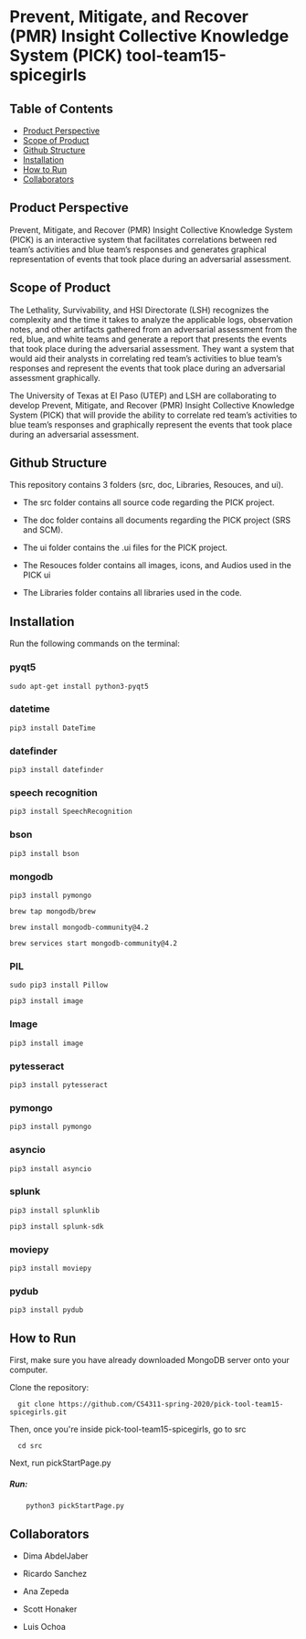 # Prevent, Mitigate, and Recover (PMR) Insight Collective Knowledge System (PICK) tool-team15-spicegirls

## Table of Contents  
* [Product Perspective](#product-perspective)  
* [Scope of Product](#scope-of-product)  
* [Github Structure](#github-structure)
* [Installation](#installation)
* [How to Run](#how-to-run)
* [Collaborators](#collaborators) 
  
<Product Perspective="product-perspective"/>

## Product Perspective

Prevent, Mitigate, and Recover (PMR) Insight Collective Knowledge System (PICK) is an interactive system that facilitates correlations between red team’s activities and blue team’s responses and generates graphical representation of events that took place during an adversarial assessment.  

<Scope of Product="scope-of-product"/>

## Scope of Product

The Lethality, Survivability, and HSI Directorate (LSH) recognizes the complexity and the time it takes to analyze the applicable logs, observation notes, and other artifacts gathered from an adversarial assessment from the red, blue, and white teams and generate a report that presents the events that took place during the adversarial assessment.  They want a system that would aid their analysts in correlating red team’s activities to blue team’s responses and represent the events that took place during an adversarial assessment graphically.  

The University of Texas at El Paso (UTEP) and LSH are collaborating to develop Prevent, Mitigate, and Recover (PMR) Insight Collective Knowledge System (PICK) that will provide the ability to correlate red team’s activities to blue team’s responses and graphically represent the events that took place during an adversarial assessment. 

<Github Structure="github-structure"/>

## Github Structure

This repository contains 3 folders (src, doc, Libraries, Resouces, and ui). 

  * The src folder contains all source code regarding the PICK project.
  
  * The doc folder contains all documents regarding the PICK project (SRS and SCM).
  
  * The ui folder contains the .ui files for the PICK project.
  
  * The Resouces folder contains all images, icons, and Audios used in the PICK ui
  
  * The Libraries folder contains all libraries used in the code.
  

## Installation

Run the following commands on the terminal:

### pyqt5
   
    sudo apt-get install python3-pyqt5
    
### datetime

    pip3 install DateTime
    
### datefinder

    pip3 install datefinder
    
### speech recognition

    pip3 install SpeechRecognition
    
### bson

    pip3 install bson
    
 ### mongodb
 
    pip3 install pymongo
    
    brew tap mongodb/brew
    
    brew install mongodb-community@4.2
    
    brew services start mongodb-community@4.2
    
 ### PIL
 
    sudo pip3 install Pillow
    
    pip3 install image
    
 ### Image
 
    pip3 install image
    
### pytesseract

    pip3 install pytesseract
    
### pymongo

    pip3 install pymongo
    
### asyncio

    pip3 install asyncio
    
### splunk

    pip3 install splunklib
    
    pip3 install splunk-sdk
    
### moviepy

    pip3 install moviepy
    
 ### pydub
 
    pip3 install pydub
    


<How to Run="how-to-run"/>
  
## How to Run

First, make sure you have already downloaded MongoDB server onto your computer.

Clone the repository:
    
      git clone https://github.com/CS4311-spring-2020/pick-tool-team15-spicegirls.git
      
Then, once you're inside pick-tool-team15-spicegirls, go to src

      cd src
      
Next, run pickStartPage.py

   ##### Run: 
      
        python3 pickStartPage.py
       


## Collaborators

  * Dima AbdelJaber

  * Ricardo Sanchez

  * Ana Zepeda

  * Scott Honaker

  * Luis Ochoa
